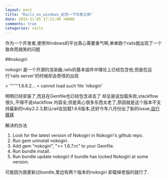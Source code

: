 ```yaml
---
layout: post
title: "Rails_on_windows_纪念一下坑爹之旅"
date: 2015-11-05 17:11:06 +0800
comments: true
categories: rails
---
```



作为一个开发者,使用Windows的平台真心需要勇气啊,单单跑个rails就出现了一个致命而搞笑的问题

##nokogiri

nokogiri 是一个开源的渲染器,rails的基本组件中理论上已经包含他,但是在运行'rails server'的时候却会奇怪的出现

< '''''''1.6.6.2...
< cannot load such file 'nikogiri'

明明已经安装了,而且在Gemfile也已经包含进去了 却总是说加载失败,stackflow很久,不得不说stackflow 内容全,但是真心很多东西太老了,原因就是这个版本不支持最新的ruby2.2.3,默认rail会加载1.6.6版本,还好今年八月份出了新的issue,[自行膜拜](https://github.com/flavorjones)

解决的办法

1. Look for the latest version of Nokogiri in Nokogiri's github repo.
2. Run gem uninstall nokogiri.
3. Add gem "nokogiri", ">= 1.6.7.rc" to your Gemfile.
4. Run bundle install.
5. Run bundle update nokogiri if bundle has locked Nokogiri at some version.

可能因为我更新过bundle,里边有两个版本的nokogiri 卸载掉老版的就行了.
